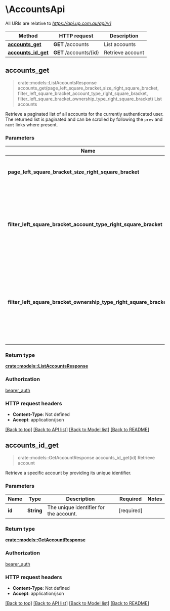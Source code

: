 # \AccountsApi

All URIs are relative to *https://api.up.com.au/api/v1*

Method | HTTP request | Description
------------- | ------------- | -------------
[**accounts_get**](AccountsApi.md#accounts_get) | **GET** /accounts | List accounts
[**accounts_id_get**](AccountsApi.md#accounts_id_get) | **GET** /accounts/{id} | Retrieve account



## accounts_get

> crate::models::ListAccountsResponse accounts_get(page_left_square_bracket_size_right_square_bracket, filter_left_square_bracket_account_type_right_square_bracket, filter_left_square_bracket_ownership_type_right_square_bracket)
List accounts

Retrieve a paginated list of all accounts for the currently authenticated user. The returned list is paginated and can be scrolled by following the `prev` and `next` links where present. 

### Parameters


Name | Type | Description  | Required | Notes
------------- | ------------- | ------------- | ------------- | -------------
**page_left_square_bracket_size_right_square_bracket** | Option<**i32**> | The number of records to return in each page.  |  |
**filter_left_square_bracket_account_type_right_square_bracket** | Option<[**AccountTypeEnum**](.md)> | The type of account for which to return records. This can be used to filter Savers from spending accounts.  |  |
**filter_left_square_bracket_ownership_type_right_square_bracket** | Option<[**OwnershipTypeEnum**](.md)> | The account ownership structure for which to return records. This can be used to filter 2Up accounts from Up accounts.  |  |

### Return type

[**crate::models::ListAccountsResponse**](ListAccountsResponse.md)

### Authorization

[bearer_auth](../README.md#bearer_auth)

### HTTP request headers

- **Content-Type**: Not defined
- **Accept**: application/json

[[Back to top]](#) [[Back to API list]](../README.md#documentation-for-api-endpoints) [[Back to Model list]](../README.md#documentation-for-models) [[Back to README]](../README.md)


## accounts_id_get

> crate::models::GetAccountResponse accounts_id_get(id)
Retrieve account

Retrieve a specific account by providing its unique identifier. 

### Parameters


Name | Type | Description  | Required | Notes
------------- | ------------- | ------------- | ------------- | -------------
**id** | **String** | The unique identifier for the account.  | [required] |

### Return type

[**crate::models::GetAccountResponse**](GetAccountResponse.md)

### Authorization

[bearer_auth](../README.md#bearer_auth)

### HTTP request headers

- **Content-Type**: Not defined
- **Accept**: application/json

[[Back to top]](#) [[Back to API list]](../README.md#documentation-for-api-endpoints) [[Back to Model list]](../README.md#documentation-for-models) [[Back to README]](../README.md)

